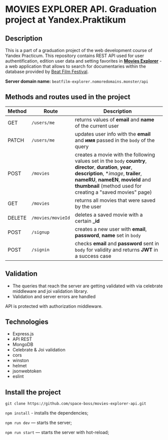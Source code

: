 # MOVIES EXPLORER API. Graduation project at Yandex.Praktikum

## Description
This is a part of a graduation project of the web development course of Yandex Practicum. This repository contains REST API used for user authentification, edition user data and setting favorites in [__Movies Explorer__](https://github.com/space-boss/movies-explorer-frontend) - a web application that allows to search for documentaries within the database provided by [Beat Film Festival](https://en.beatfilmfestival.ru/). 

__Server domain name:__
`beatfilm-explorer.nomoredomains.monster/api`

## Methods and routes used in the project

Method | Route | Description
----- |------|---------
GET | `/users/me` | returns values of **email** and **name** of the current user
PATCH | `/users/me` | updates user info with the **email** and **имя** passed in the `body` of the query
POST | `/movies` | creates a movie with the following values set in the `body` **country**, **director**, **duration**, **year**, **description**, **image*, **trailer**, **nameRU**, **nameEN**, **movieId** and **thumbnail** (method used for creating a "saved movies" page)
GET | `/movies` | returns all movies that were saved by the user
DELETE | `/movies/movieId` | deletes a saved movie with a certain **_id**
POST | `/signup` | creates a new user with **email**, **password**, **name** set in `body`
POST | `/signin` | checks  **email** and **password** sent in `body` for validity and returns **JWT** in a success case

## Validation
* The queries that reach the server are getting validated with via celebrate middleware and joi validation library.
* Validation and server errors are handled

API is protected with authorization middleware.

## Technologies
* Express.js
* API REST
* MongoDB
* Celebrate & Joi validation
* cors
* winston
* helmet
* jsonwebtoken
* eslint

## Install the project
`git clone https://github.com/space-boss/movies-explorer-api.git`

`npm install` - installs the dependencies;

`npm run dev` — starts the server; 

`npm run start` — starts the server with hot-reload;
